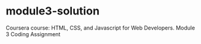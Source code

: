 # module3-solution
Coursera course: HTML, CSS, and Javascript for Web Developers. Module 3 Coding Assignment

